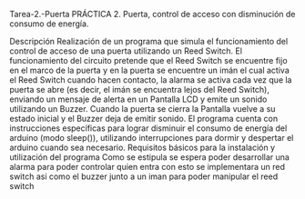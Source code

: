 Tarea-2.-Puerta
PRÁCTICA 2. Puerta, control de acceso con disminución de consumo de energía. 

Descripción
Realización de un programa que simula el funcionamiento del control de acceso de una puerta utilizando un Reed Switch. El funcionamiento del circuito pretende que el Reed Switch se encuentre fijo en el marco de la puerta y en la puerta se encuentre un imán el cual activa el Reed Switch cuando hacen contacto, la alarma se activa cada vez que la puerta se abre (es decir, el imán se encuentra lejos del Reed Switch), enviando un mensaje de alerta en un Pantalla LCD y emite un sonido utilizando un Buzzer. Cuando la puerta se cierra la Pantalla vuelve a su estado inicial y el Buzzer deja de emitir sonido. El programa cuenta con instrucciones específicas para lograr disminuir el consumo de energía del arduino (modo sleep()), utilizando interrupciones para dormir y despertar el arduino cuando sea necesario.
Requisitos básicos para la instalación y utilización del programa
Como se estipula se espera poder desarrollar una alarma para poder controlar quien entra con esto se implementara un red switch asi como el buzzer 
junto a un iman para poder manipular el reed switch
